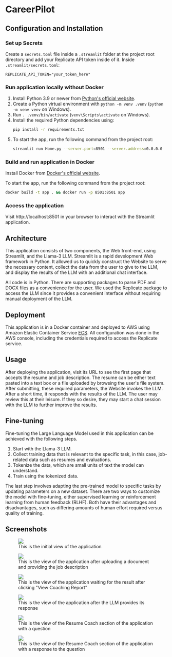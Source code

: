 # CareerPilot

## Configuration and Installation

### Set up Secrets

Create a `secrets.toml` file inside a `.streamlit` folder at the project root directory and add your Replicate API token inside of it. Inside `.streamlit/secrets.toml`:

```
REPLICATE_API_TOKEN="your_token_here"
```

### Run application locally without Docker

1. Install Python 3.9 or newer from [Python's official website](https://www.python.org/downloads/).
2. Create a Python virtual environment with `python -m venv .venv` (`python -m venv venv` on Windows).
3. Run `. .venv/bin/activate` (`venv\Scripts\activate` on Windows).
4. Install the required Python dependencies using:
   ```bash
   pip install -r requirements.txt
   ```
5. To start the app, run the following command from the project root:
   ```bash
   streamlit run Home.py --server.port=8501 --server.address=0.0.0.0
   ```

### Build and run application in Docker

Install Docker from [Docker's official website](https://www.docker.com/products/docker-desktop).

To start the app, run the following command from the project root:

```bash
docker build -t app . && docker run -p 8501:8501 app
```

### Access the application

Visit http://localhost:8501 in your browser to interact with the Streamlit application.

## Architecture

This application consists of two components, the Web front-end, using Streamlit, and the Llama-3 LLM.  Streamlit is a rapid
development Web framework in Python.  It allowed us to quickly construct the Website to serve the necessary content, collect the
data from the user to give to the LLM, and display the results of the LLM with an additional chat interface.

All code is in Python.  There are supporting packages to parse PDF and DOCX files as a convenience for the user.  We used the
Replicate package to access the LLM since it provides a convenient interface without requiring manual deployment of the LLM.

## Deployment

This application is in a Docker container and deployed to AWS using Amazon Elastic Container Service
[ECS](https://aws.amazon.com/ecs/).  All configuration was done in the AWS console, including the credentials required to access
the Replicate service.

## Usage

After deploying the application, visit its URL to see the first page that accepts the resume and job description.  The resume can
be either text pasted into a text box or a file uploaded by browsing the user's file system.  After submitting, these required
parameters, the Website invokes the LLM.  After a short time, it responds with the results of the LLM.  The user may review this
at their leisure.  If they so desire, they may start a chat session with the LLM to further improve the results.

## Fine-tuning

Fine-tuning the Large Language Model used in this application can be achieved with the following steps.

1. Start with the Llama-3 LLM.
1. Collect training data that is relevant to the specific task, in this case, job-related data such as resumes and evaluations.
1. Tokenize the data, which are small units of text the model can understand.
1. Train using the tokenized data.

The last step involves adapting the pre-trained model to specific tasks by updating parameters on a new dataset.  There are two
ways to customize the model with fine-tuning, either supervised learning or reinforcement learning from human feedback (RLHF).
Both have their advantages and disadvantages, such as differing amounts of human effort required versus quality of training.

## Screenshots

<figure>
	<img src="images/Screen 1.png">
	<figcaption>This is the initial view of the application</figcaption>
</figure>

<figure>
	<img src="images/Screen 2.png">
	<figcaption>This is the view of the application after uploading a document and providing the job description</figcaption>
</figure>

<figure>
	<img src="images/Screen 3.png">
	<figcaption>This is the view of the application waiting for the result after clicking "View Coaching Report"</figcaption>
</figure>

<figure>
	<img src="images/Screen 4.png">
	<figcaption>This is the view of the application after the LLM provides its response</figcaption>
</figure>

<figure>
	<img src="images/Screen 5.png">
	<figcaption>This is the view of the Resume Coach section of the application with a question</figcaption>
</figure>

<figure>
	<img src="images/Screen 6.png">
	<figcaption>This is the view of the Resume Coach section of the application with a response to the question</figcaption>
</figure>
